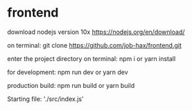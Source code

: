 # frontend

download nodejs version 10x
https://nodejs.org/en/download/

on terminal: 
git clone https://github.com/job-hax/frontend.git

enter the project directory
on terminal:
npm i or yarn install

for development:
npm run dev or yarn dev

production build:
npm run build or yarn build

Starting file: './src/index.js'
